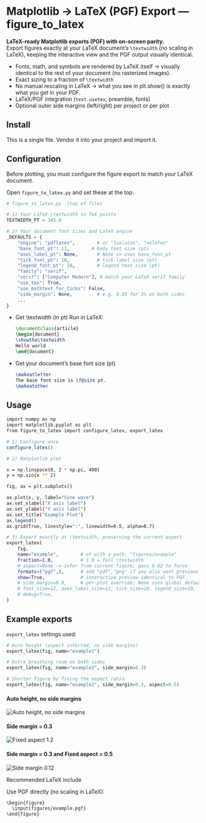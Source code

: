 # Matplotlib → LaTeX (PGF) Export — figure_to_latex

**LaTeX-ready Matplotlib exports (PGF) with on-screen parity.**  
Export figures exactly at your LaTeX document’s `\textwidth` (no scaling in LaTeX), keeping the interactive view and the PGF output visually identical.

- Fonts, math, and symbols are rendered by LaTeX itself → visually identical to the rest of your document (no rasterized images).
- Exact sizing to a fraction of `\textwidth`
- No manual rescaling in LaTeX → what you see in plt.show() is exactly what you get in your PDF.
- LaTeX/PGF integration (`text.usetex`, preamble, fonts)
- Optional outer side margins (left/right) per project or per plot

## Install

This is a single file. Vendor it into your project and import it.

## Configuration

Before plotting, you must configure the figure export to match your LaTeX document.

Open `figure_to_latex.py` and set these at the top:

```python
# figure_to_latex.py  (top of file)

# 1) Your LaTeX \textwidth in TeX points
TEXTWIDTH_PT = 345.0

# 2) Your document font sizes and LaTeX engine
_DEFAULTS = {
    "engine": "pdflatex",        # or "lualatex", "xelatex"
    "base_font_pt": 11,        # body text size (pt)
    "axes_label_pt": None,       # None => uses base_font_pt
    "tick_font_pt": 10,          # tick label size (pt)
    "legend_font_pt": 10,        # legend text size (pt)
    "family": "serif",
    "serif": ["Computer Modern"], # match your LaTeX serif family
    "use_tex": True,
    "use_mathtext_for_ticks": False,
    "side_margin": None,         # e.g. 0.03 for 3% on both sides
    ...
}
```

- Get \textwidth (in pt) 
    Run in LaTeX:  
    ```latex
    \documentclass{article}
    \begin{document}
    \showthe\textwidth
    Hello world
    \end{document}
    ```

- Get your document’s base font size (pt)
    ```latex
    \makeatletter
    The base font size is \f@size pt.
    \makeatother
    ```

## Usage

```bash
import numpy as np
import matplotlib.pyplot as plt
from figure_to_latex import configure_latex, export_latex

# 1) Configure once
configure_latex()

# 2) Matplotlib plot

x = np.linspace(0, 2 * np.pi, 400)
y = np.sin(x ** 2)

fig, ax = plt.subplots()

ax.plot(x, y, label="Sine wave")
ax.set_xlabel("X axis label")
ax.set_ylabel("Y axis label")
ax.set_title("Example Plot")
ax.legend()
ax.grid(True, linestyle=":", linewidth=0.5, alpha=0.7)

# 3) Export exactly at \textwidth, preserving the current aspect
export_latex(
    fig,
    name="example",        # of with a path: "figures/example"
    fraction=1.0,          # 1.0 = full \textwidth
    # aspect=None -> infer from current figure; pass 0.62 to force
    formats=("pgf",),      # add "pdf","png" if you also want previews
    show=True,             # interactive preview identical to PGF
    # side_margin=0.0,     # per-plot override; None uses global default
    # font_size=12, axes_label_size=12, tick_size=10, legend_size=10,
    # debug=True,
)
```

## Example exports

`export_latex` settings used:

```python
# Auto height (aspect inferred, no side margins)
export_latex(fig, name="example1")

# Extra breathing room on both sides
export_latex(fig, name="example2", side_margin=0.3)

# Shorter figure by fixing the aspect ratio
export_latex(fig, name="example2", side_margin=0.3, aspect=0.5)
```

#### Auto height, no side margins

![Auto height, no side margins](docs/examples/example1.svg)

#### Side margin = 0.3

![Fixed aspect 1.2](docs/examples/example2.svg)

#### Side margin = 0.3 and Fixed aspect = 0.5

![Side margin 0.12](docs/examples/example3.svg)

Recommended LaTeX include

Use PGF directly (no scaling in LaTeX):

```bash
\begin{figure}
  \input{figures/example.pgf}
\end{figure}
```